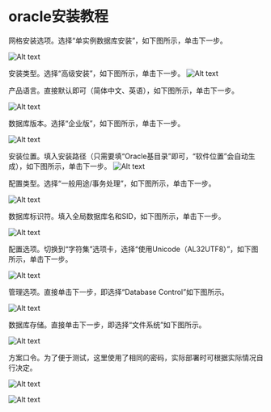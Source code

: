 # oracle安装教程

网格安装选项。选择“单实例数据库安装”，如下图所示，单击下一步。

 ![Alt text](/assets/images/oracle%E5%AE%89%E8%A3%85%E6%95%99%E7%A8%8B/image.png)

 安装类型。选择“高级安装”，如下图所示，单击下一步。
 ![Alt text](/assets/images/oracle%E5%AE%89%E8%A3%85%E6%95%99%E7%A8%8B/image-1.png)

 产品语言。直接默认即可（简体中文、英语），如下图所示，单击下一步。

 ![Alt text](/assets/images/oracle%E5%AE%89%E8%A3%85%E6%95%99%E7%A8%8B/image-2.png)

 数据库版本。选择“企业版”，如下图所示，单击下一步。

 ![Alt text](/assets/images/oracle%E5%AE%89%E8%A3%85%E6%95%99%E7%A8%8B/image-3.png)

 安装位置。填入安装路径（只需要填“Oracle基目录”即可，“软件位置”会自动生成），如下图所示，单击下一步。
 ![Alt text](/assets/images/oracle%E5%AE%89%E8%A3%85%E6%95%99%E7%A8%8B/image-4.png)

 配置类型。选择“一般用途/事务处理”，如下图所示，单击下一步。

 ![Alt text](/assets/images/oracle%E5%AE%89%E8%A3%85%E6%95%99%E7%A8%8B/image-5.png)

 数据库标识符。填入全局数据库名和SID，如下图所示，单击下一步。

 ![Alt text](/assets/images/oracle%E5%AE%89%E8%A3%85%E6%95%99%E7%A8%8B/image-6.png)

配置选项。切换到“字符集”选项卡，选择“使用Unicode（AL32UTF8）”，如下图所示，单击下一步。

![Alt text](/assets/images/oracle%E5%AE%89%E8%A3%85%E6%95%99%E7%A8%8B/image-7.png)

管理选项。直接单击下一步，即选择“Database Control”如下图所示。

![Alt text](/assets/images/oracle%E5%AE%89%E8%A3%85%E6%95%99%E7%A8%8B/image-8.png)

数据库存储。直接单击下一步，即选择“文件系统”如下图所示。

![Alt text](/assets/images/oracle%E5%AE%89%E8%A3%85%E6%95%99%E7%A8%8B/image-9.png)

  方案口令。为了便于测试，这里使用了相同的密码，实际部署时可根据实际情况自行决定。

![Alt text](/assets/images/oracle%E5%AE%89%E8%A3%85%E6%95%99%E7%A8%8B/image-10.png)

![Alt text](/assets/images/oracle%E5%AE%89%E8%A3%85%E6%95%99%E7%A8%8B/image-11.png)
